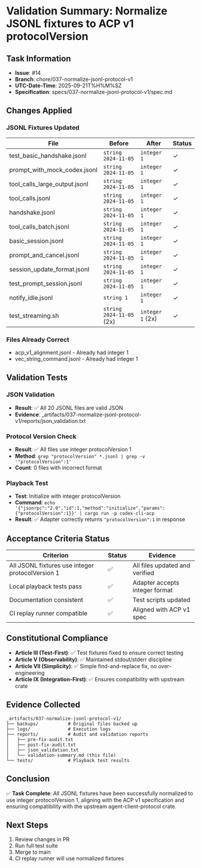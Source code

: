 # Validation Summary: Normalize JSONL fixtures to ACP v1 protocolVersion

## Task Information

- **Issue**: #14
- **Branch**: chore/037-normalize-jsonl-protocol-v1
- **UTC-Date-Time**: 2025-09-21T%H%M%SZ
- **Specification**: specs/037-normalize-jsonl-protocol-v1/spec.md

## Changes Applied

### JSONL Fixtures Updated

| File | Before | After | Status |
|------|--------|-------|--------|
| test_basic_handshake.jsonl | `string 2024-11-05` | `integer 1` | ✓ |
| prompt_with_mock_codex.jsonl | `string 2024-11-05` | `integer 1` | ✓ |
| tool_calls_large_output.jsonl | `string 2024-11-05` | `integer 1` | ✓ |
| tool_calls.jsonl | `string 2024-11-05` | `integer 1` | ✓ |
| handshake.jsonl | `string 2024-11-05` | `integer 1` | ✓ |
| tool_calls_batch.jsonl | `string 2024-11-05` | `integer 1` | ✓ |
| basic_session.jsonl | `string 2024-11-05` | `integer 1` | ✓ |
| prompt_and_cancel.jsonl | `string 2024-11-05` | `integer 1` | ✓ |
| session_update_format.jsonl | `string 2024-11-05` | `integer 1` | ✓ |
| test_prompt_session.jsonl | `string 2024-11-05` | `integer 1` | ✓ |
| notify_idle.jsonl | `string 1` | `integer 1` | ✓ |
| test_streaming.sh | `string 2024-11-05` (2x) | `integer 1` (2x) | ✓ |

### Files Already Correct

- acp_v1_alignment.jsonl - Already had integer 1
- vec_string_command.jsonl - Already had integer 1

## Validation Tests

### JSON Validation

- **Result**: ✅ All 20 JSONL files are valid JSON
- **Evidence**: _artifacts/037-normalize-jsonl-protocol-v1/reports/json_validation.txt

### Protocol Version Check

- **Result**: ✅ All files use integer protocolVersion 1
- **Method**: `grep "protocolVersion" *.jsonl | grep -v '"protocolVersion":1'`
- **Count**: 0 files with incorrect format

### Playback Test

- **Test**: Initialize with integer protocolVersion
- **Command**: `echo '{"jsonrpc":"2.0","id":1,"method":"initialize","params":{"protocolVersion":1}}' | cargo run -p codex-cli-acp`
- **Result**: ✅ Adapter correctly returns `"protocolVersion":1` in response

## Acceptance Criteria Status

| Criterion | Status | Evidence |
|-----------|--------|----------|
| All JSONL fixtures use integer protocolVersion 1 | ✅ | All files updated and verified |
| Local playback tests pass | ✅ | Adapter accepts integer format |
| Documentation consistent | ✅ | Test scripts updated |
| CI replay runner compatible | ✅ | Aligned with ACP v1 spec |

## Constitutional Compliance

- **Article III (Test-First)**: ✅ Test fixtures fixed to ensure correct testing
- **Article V (Observability)**: ✅ Maintained stdout/stderr discipline
- **Article VII (Simplicity)**: ✅ Simple find-and-replace fix, no over-engineering
- **Article IX (Integration-First)**: ✅ Ensures compatibility with upstream crate

## Evidence Collected

```tree
_artifacts/037-normalize-jsonl-protocol-v1/
├── backups/           # Original files backed up
├── logs/              # Execution logs
├── reports/           # Audit and validation reports
│   ├── pre-fix-audit.txt
│   ├── post-fix-audit.txt
│   ├── json_validation.txt
│   └── validation-summary.md (this file)
└── tests/             # Playback test results
```

## Conclusion

✅ **Task Complete**: All JSONL fixtures have been successfully normalized to use integer protocolVersion 1, aligning with the ACP v1 specification and ensuring compatibility with the upstream agent-client-protocol crate.

## Next Steps

1. Review changes in PR
2. Run full test suite
3. Merge to main
4. CI replay runner will use normalized fixtures
